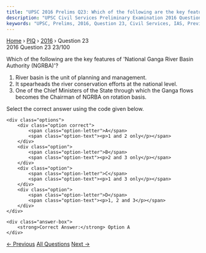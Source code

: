 ```yaml
---
title: "UPSC 2016 Prelims Q23: Which of the following are the key features of 'National Gan..."
description: "UPSC Civil Services Preliminary Examination 2016 Question 23 with options and answer"
keywords: "UPSC, Prelims, 2016, Question 23, Civil Services, IAS, Previous Year Questions"
---
```


<nav class="breadcrumb">
    <a href="../../">Home</a>
    <span>›</span>
    <a href="../">PIQ</a>
    <span>›</span>
    <a href="./">2016</a>
    <span>›</span>
    <span>Question 23</span>
</nav>

<div class="question-header">
    <div class="question-meta">
        <span class="year-badge">2016</span>
        <span class="question-number">Question 23</span>
        <span class="progress">23/100</span>
    </div>
    <div class="progress-bar">
        <div class="progress-fill" style="width: 23.0%"></div>
    </div>
</div>

<div class="question-content">
    <div class="question-text">
        <p>Which of the following are the key features of 'National Ganga River Basin<br />
Authority (NGRBA)'?</p>
<ol>
<li>River basin is the unit of planning and management.</li>
<li>It spearheads the river conservation efforts at the national level.</li>
<li>One of the Chief Ministers of the State through which the Ganga flows becomes the Chairman of NGRBA on rotation basis.</li>
</ol>
<p>Select the correct answer using the code given below.</p>
    </div>
    
    <div class="options">
        <div class="option correct">
            <span class="option-letter">A</span>
            <span class="option-text"><p>1 and 2 only</p></span>
        </div>
        <div class="option">
            <span class="option-letter">B</span>
            <span class="option-text"><p>2 and 3 only</p></span>
        </div>
        <div class="option">
            <span class="option-letter">C</span>
            <span class="option-text"><p>1 and 3 only</p></span>
        </div>
        <div class="option">
            <span class="option-letter">D</span>
            <span class="option-text"><p>1, 2 and 3</p></span>
        </div>
    </div>

    <div class="answer-box">
        <strong>Correct Answer:</strong> Option A
    </div>
</div>

<div class="question-nav">
    <a href="../q022-in-which-of-the-following-regions-of-india-are-you/" class="nav-btn prev">← Previous</a>
    <a href="../" class="nav-btn center">All Questions</a>
    <a href="../q024-why-does-the-government-of-india-promote-the-use-o/" class="nav-btn next">Next →</a>
</div>
